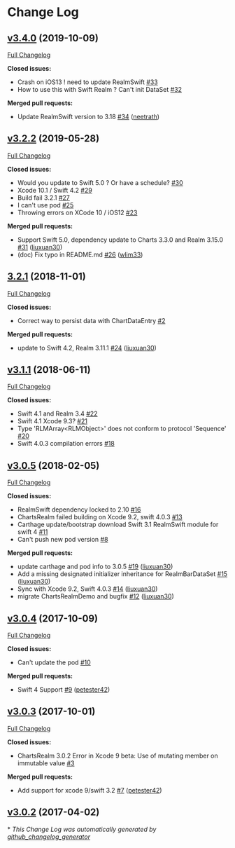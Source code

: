 # Change Log

## [v3.4.0](https://github.com/danielgindi/ChartsRealm/tree/v3.4.0) (2019-10-09)
[Full Changelog](https://github.com/danielgindi/ChartsRealm/compare/v3.2.2...v3.4.0)

**Closed issues:**

- Crash on iOS13 ! need to update RealmSwift [\#33](https://github.com/danielgindi/ChartsRealm/issues/33)
- How to use this with Swift Realm ? Can't init DataSet [\#32](https://github.com/danielgindi/ChartsRealm/issues/32)

**Merged pull requests:**

- Update RealmSwift version to 3.18 [\#34](https://github.com/danielgindi/ChartsRealm/pull/34) ([neetrath](https://github.com/neetrath))

## [v3.2.2](https://github.com/danielgindi/ChartsRealm/tree/v3.2.2) (2019-05-28)
[Full Changelog](https://github.com/danielgindi/ChartsRealm/compare/3.2.1...v3.2.2)

**Closed issues:**

- Would you update to Swift 5.0 ? Or have a schedule? [\#30](https://github.com/danielgindi/ChartsRealm/issues/30)
- Xcode 10.1 / Swift 4.2 [\#29](https://github.com/danielgindi/ChartsRealm/issues/29)
- Build fail 3.2.1 [\#27](https://github.com/danielgindi/ChartsRealm/issues/27)
- I can't use pod  [\#25](https://github.com/danielgindi/ChartsRealm/issues/25)
- Throwing errors on XCode 10 / iOS12 [\#23](https://github.com/danielgindi/ChartsRealm/issues/23)

**Merged pull requests:**

- Support Swift 5.0, dependency update to Charts 3.3.0 and Realm 3.15.0 [\#31](https://github.com/danielgindi/ChartsRealm/pull/31) ([liuxuan30](https://github.com/liuxuan30))
- \(doc\) Fix typo in README.md [\#26](https://github.com/danielgindi/ChartsRealm/pull/26) ([wlim33](https://github.com/wlim33))

## [3.2.1](https://github.com/danielgindi/ChartsRealm/tree/3.2.1) (2018-11-01)
[Full Changelog](https://github.com/danielgindi/ChartsRealm/compare/v3.1.1...3.2.1)

**Closed issues:**

- Correct way to persist data with ChartDataEntry [\#2](https://github.com/danielgindi/ChartsRealm/issues/2)

**Merged pull requests:**

- update to Swift 4.2, Realm 3.11.1 [\#24](https://github.com/danielgindi/ChartsRealm/pull/24) ([liuxuan30](https://github.com/liuxuan30))

## [v3.1.1](https://github.com/danielgindi/ChartsRealm/tree/v3.1.1) (2018-06-11)
[Full Changelog](https://github.com/danielgindi/ChartsRealm/compare/v3.0.5...v3.1.1)

**Closed issues:**

- Swift 4.1 and Realm 3.4 [\#22](https://github.com/danielgindi/ChartsRealm/issues/22)
- Swift 4.1 Xcode 9.3? [\#21](https://github.com/danielgindi/ChartsRealm/issues/21)
- Type 'RLMArray\<RLMObject\>' does not conform to protocol 'Sequence' [\#20](https://github.com/danielgindi/ChartsRealm/issues/20)
- Swift 4.0.3 compilation errors [\#18](https://github.com/danielgindi/ChartsRealm/issues/18)

## [v3.0.5](https://github.com/danielgindi/ChartsRealm/tree/v3.0.5) (2018-02-05)
[Full Changelog](https://github.com/danielgindi/ChartsRealm/compare/v3.0.4...v3.0.5)

**Closed issues:**

- RealmSwift dependency locked to 2.10 [\#16](https://github.com/danielgindi/ChartsRealm/issues/16)
- ChartsRealm failed building on Xcode 9.2, swift 4.0.3 [\#13](https://github.com/danielgindi/ChartsRealm/issues/13)
- Carthage update/bootstrap download Swift 3.1 RealmSwift module for swift 4 [\#11](https://github.com/danielgindi/ChartsRealm/issues/11)
- Can't push new pod version [\#8](https://github.com/danielgindi/ChartsRealm/issues/8)

**Merged pull requests:**

- update carthage and pod info to 3.0.5 [\#19](https://github.com/danielgindi/ChartsRealm/pull/19) ([liuxuan30](https://github.com/liuxuan30))
- Add a missing designated initializer inheritance for RealmBarDataSet [\#15](https://github.com/danielgindi/ChartsRealm/pull/15) ([liuxuan30](https://github.com/liuxuan30))
- Sync with Xcode 9.2, Swift 4.0.3 [\#14](https://github.com/danielgindi/ChartsRealm/pull/14) ([liuxuan30](https://github.com/liuxuan30))
- migrate ChartsRealmDemo and bugfix [\#12](https://github.com/danielgindi/ChartsRealm/pull/12) ([liuxuan30](https://github.com/liuxuan30))

## [v3.0.4](https://github.com/danielgindi/ChartsRealm/tree/v3.0.4) (2017-10-09)
[Full Changelog](https://github.com/danielgindi/ChartsRealm/compare/v3.0.3...v3.0.4)

**Closed issues:**

- Can't update the pod [\#10](https://github.com/danielgindi/ChartsRealm/issues/10)

**Merged pull requests:**

- Swift 4 Support [\#9](https://github.com/danielgindi/ChartsRealm/pull/9) ([petester42](https://github.com/petester42))

## [v3.0.3](https://github.com/danielgindi/ChartsRealm/tree/v3.0.3) (2017-10-01)
[Full Changelog](https://github.com/danielgindi/ChartsRealm/compare/v3.0.2...v3.0.3)

**Closed issues:**

- ChartsRealm 3.0.2 Error in Xcode 9 beta: Use of mutating member on immutable value [\#3](https://github.com/danielgindi/ChartsRealm/issues/3)

**Merged pull requests:**

- Add support for xcode 9/swift 3.2 [\#7](https://github.com/danielgindi/ChartsRealm/pull/7) ([petester42](https://github.com/petester42))

## [v3.0.2](https://github.com/danielgindi/ChartsRealm/tree/v3.0.2) (2017-04-02)


\* *This Change Log was automatically generated by [github_changelog_generator](https://github.com/skywinder/Github-Changelog-Generator)*